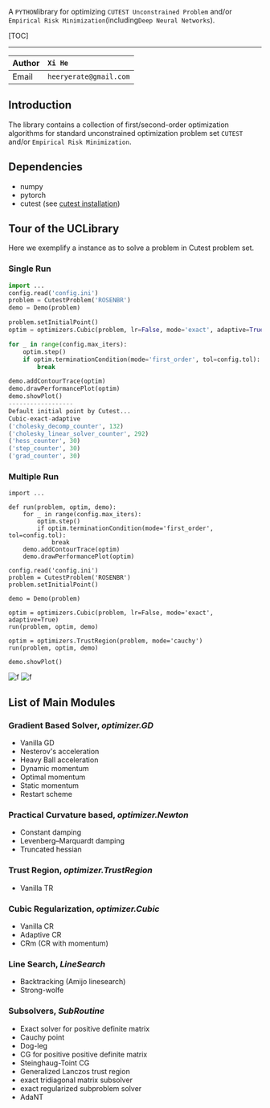 A `PYTHON`library for optimizing `CUTEST Unconstrained Problem` and/or `Empirical Risk Minimization`(including`Deep Neural Networks`).

[TOC]

---

Author  |   `Xi He`
--- | :---
Email   |`heeryerate@gmail.com`|

## Introduction
The library contains a collection of first/second-order optimization algorithms for standard unconstrained optimization problem set `CUTEST` and/or `Empirical Risk Minimization`.

## Dependencies

+ numpy
+ pytorch
+ cutest (see [cutest installation](http://xihey.com/2017/12/12/Installing-CUTEst-on-MacOSX-with-Matlab-Python/))

## Tour of the UCLibrary
Here we exemplify a instance as to solve a problem in Cutest problem set.

### Single Run
```python
import ...
config.read('config.ini')
problem = CutestProblem('ROSENBR')
demo = Demo(problem)

problem.setInitialPoint()
optim = optimizers.Cubic(problem, lr=False, mode='exact', adaptive=True)

for _ in range(config.max_iters):
    optim.step()
    if optim.terminationCondition(mode='first_order', tol=config.tol):
        break

demo.addContourTrace(optim)
demo.drawPerformancePlot(optim)
demo.showPlot()
------------------
Default initial point by Cutest...
Cubic-exact-adaptive
('cholesky_decomp_counter', 132)
('cholesky_linear_solver_counter', 292)
('hess_counter', 30)
('step_counter', 30)
('grad_counter', 30)
```

### Multiple Run
```
import ...

def run(problem, optim, demo):
    for _ in range(config.max_iters):
        optim.step()
        if optim.terminationCondition(mode='first_order', tol=config.tol):
            break
    demo.addContourTrace(optim)
    demo.drawPerformancePlot(optim)

config.read('config.ini')
problem = CutestProblem('ROSENBR')
problem.setInitialPoint()

demo = Demo(problem)

optim = optimizers.Cubic(problem, lr=False, mode='exact', adaptive=True)
run(problem, optim, demo)

optim = optimizers.TrustRegion(problem, mode='cauchy')
run(problem, optim, demo)

demo.showPlot()
```
![f](https://bytebucket.org/xih314/mreleven/raw/3826298c24e2eec517aafbdc6d0b381735ff0b6f/src/demos/ROSENBR-performance.png)
![f](https://bytebucket.org/xih314/mreleven/raw/3826298c24e2eec517aafbdc6d0b381735ff0b6f/src/demos/ROSENBR-trace.png)

## List of Main Modules
### Gradient Based Solver, *optimizer.GD*
+ Vanilla GD
+ Nesterov's acceleration
+ Heavy Ball acceleration
+ Dynamic momentum
+ Optimal momentum
+ Static momentum
+ Restart scheme

### Practical Curvature based, *optimizer.Newton*
+ Constant damping
+ Levenberg–Marquardt damping
+ Truncated hessian

### Trust Region, *optimizer.TrustRegion*
+ Vanilla TR

### Cubic Regularization, *optimizer.Cubic*
+ Vanilla CR
+ Adaptive CR
+ CRm (CR with momentum)

### Line Search, *LineSearch*
+ Backtracking (Amijo linesearch)
+ Strong-wolfe

### Subsolvers, *SubRoutine*
+ Exact solver for positive definite matrix
+ Cauchy point
+ Dog-leg
+ CG for positive positive definite matrix
+ Steinghaug-Toint CG
+ Generalized Lanczos trust region
+ exact tridiagonal matrix subsolver
+ exact regularized subproblem solver
+ AdaNT